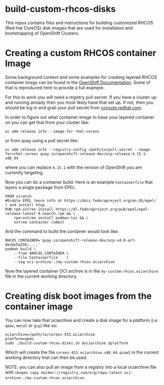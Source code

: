 # build-custom-rhcos-disks

This repos contains files and instructions for building customized RHCOS
(Red Hat CoreOS) disk images that are used for installation and
bootstrapping of OpenShift Clusters.


# Creating a custom RHCOS container Image

Some background context and some examples for creating layered RHCOS
container imags can be found in the
[OpenShift Documentation](https://docs.openshift.com/container-platform/4.14/post_installation_configuration/coreos-layering.html).
Some of that is reproduced here to provide a full example.

For this to work you will need a registry pull secret. If you have a
cluster up and running already then you most likely have that set up.
If not, then you should be log in and grab your pull secret from
[console.redhat.com](https://console.redhat.com/openshift/install/pull-secret).

In order to figure out what container image to base your layered
container on you can get that from your cluster like:

```
oc adm release info --image-for rhel-coreos
```

or from quay using a pull secret like:

```
oc adm release info --registry-config /path/to/pull-secret --image-for=rhel-coreos quay.io/openshift-release-dev/ocp-release:4.15.1-x86_64
```

where you can replace `4.15.1` with the version of OpenShift you are currently targeting.

Now you can do a container build. Here is an example `Containerfile`
that layers a single package from EPEL:

```
FROM scratch
#Enable EPEL (more info at https://docs.fedoraproject.org/en-US/epel/ ) and install htop
RUN rpm-ostree install https://dl.fedoraproject.org/pub/epel/epel-release-latest-9.noarch.rpm && \
    rpm-ostree install podman-tui && \
    ostree container commit
```

And the command to build the container would look like:


```
RHCOS_CONTAINER='quay.io/openshift-release-dev/ocp-v4.0-art-dev@sha256:....'
podman build \
    --from $RHCOS_CONTAINER \
    --file Containerfile    \
    --tag oci-archive:./my-custom-rhcos.ociarchive

```


Now the layered container OCI archive is in the `my-custom-rhcos.ociarchive` file in the current working directory.


# Creating disk boot images from the container image


You can now take that ociarchive and create a disk image for a
platform (i.e. `qemu`, `metal` or `gcp`) like so:


```
ociarchive=/path/to/coreos-415.ociarchive
platform=qemu
sudo ./build-custom-rhcos-disks.sh $ociarchive $platform
```

Which will create the file `coreos-415.ociarchive.x86_64.qcow2` in the
current working directory that can then be used.

NOTE: you can also pull an image from a registry into a local
ociarchive file with `skopeo copy docker://registry.com/org/repo:latest oci-archive:./my-custom-rhcos.ociarchive`.
